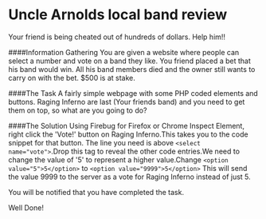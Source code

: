 # Uncle Arnolds local band review

Your friend is being cheated out of hundreds of dollars. Help him!! 

####Information Gathering
You are given a website where people can select a number and vote on a band they like. You friend placed a bet that his band would win.
All his band members died and the owner still wants to carry on with the bet. $500 is at stake. 

####The Task
A fairly simple webpage with some PHP coded elements and buttons. Raging Inferno are last (Your friends band) and you need to get them on top, so what are you going to do? 

####The Solution
Using Firebug for Firefox or Chrome Inspect Element, right click the 'Vote!' button on Raging Inferno.This takes you to the code snippet for that button. The line you need is above `<select name="vote">`.Drop this tag to reveal the other code entries.We need to change the value of '5' to represent a higher value.Change `<option value="5">5</option>` to `<option value="9999">5</option>`
This will send the value 9999 to the server as a vote for Raging Inferno instead of just 5. 

You will be notified that you have completed the task. 

Well Done! 
